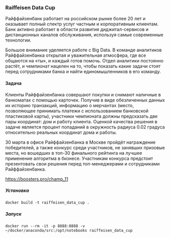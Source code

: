 ### Raiffeisen Data Cup
Райффайзенбанк работает на российском рынке более 20 лет и оказывает полный спектр услуг частным и корпоративным клиентам. Банк активно работает в области развития диджитал-сервисов и дистанционных каналов обслуживания, используя самые современные технологии.

Большое внимание уделяется работе с Big Data. В команде аналитиков Райффайзенбанка открытая и уважительная атмосфера, где все общаются на «ты», и каждый готов помочь. Отдел аналитики постоянно растёт, и чемпионат нацелен на то, чтобы показать какие задачи стоят перед сотрудниками банка и найти единомышленников в его команду.

#### Задача
Клиенты Райффайзенбанка совершают покупки и снимают наличные в банкоматах с помощью карточек. Получив в виде обезличенных данных их историю транзакций, информацию о мерчантах (место, позволяющее принимать платежи с использованием банковской пластиковой карты), участники чемпионата должны предсказать две пары координат: дом и работу клиента. Оценкой качества решения в задаче является процент попаданий в окружность радиуса 0.02 градуса относительно реальных координат дома и работы.

30 марта в офисе Райффайзенбанка в Москве пройдёт награждение победителей, а также конкурс среди участников, не занявших призовые места, но вошедших в топ-30 финального рейтинга на лучшее применение алгоритма в бизнесе. Участникам конкурса предстоит презентовать свои решения перед топ-менеджерами и сотрудниками Райффайзенбанка.

https://boosters.pro/champ_11


##### Установка
```
docker build -t raiffeisen_data_cup .
```

##### Запуск
```
docker run --rm -it -p 8888:8888 -v ~/docker/anaconda/src:/opt/notebooks raiffeisen_data_cup
```
